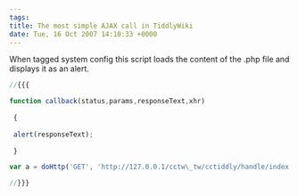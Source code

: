 ```yaml
---
tags: 
title: The most simple AJAX call in TiddlyWiki
date: Tue, 16 Oct 2007 14:10:33 +0000
---
```

When tagged system config this script loads the content of the .php file and displays it as an alert.  
```js
//{{{
```
  
```js
function callback(status,params,responseText,xhr)
  
 {
  
 alert(responseText);
  
 }
```
  
```js
var a = doHttp('GET', 'http://127.0.0.1/cctw\_tw/cctiddly/handle/index.php',null,null,null,null,callback);
```
  
```js
//}}}
```
